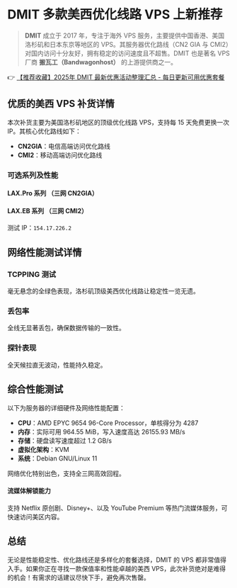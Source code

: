 # DMIT 多款美西优化线路 VPS 上新推荐

> **DMIT** 成立于 2017 年，专注于海外 VPS 服务，主要提供中国香港、美国洛杉矶和日本东京等地区的 VPS。其服务器优化路线（CN2 GIA 与 CMI2）对国内访问十分友好，拥有稳定的访问速度且不超售。DMIT 也是著名 VPS 厂商 **搬瓦工（Bandwagonhost）** 的上游提供商之一。

👉 [【推荐收藏】2025年 DMIT 最新优惠活动整理汇总 - 每日更新可用优惠套餐](https://bit.ly/dmit_coupon)

## 优质的美西 VPS 补货详情

本次补货主要为美国洛杉矶地区的顶级优化线路 VPS，支持每 15 天免费更换一次 IP。其核心优化路线如下：

- **CN2GIA**：电信高端访问优化路线  
- **CMI2**：移动高端访问优化路线  

### 可选系列及性能

#### LAX.Pro 系列 （三网 CN2GIA）
#### LAX.EB 系列 （三网 CMI2）

测试 IP：`154.17.226.2`  

## 网络性能测试详情

### TCPPING 测试

毫无悬念的全绿色表现，洛杉矶顶级美西优化线路让稳定性一览无遗。

### 丢包率

全线无显著丢包，确保数据传输的一致性。

### 探针表现

全天候拉直无波动，性能持久稳定。

## 综合性能测试

以下为服务器的详细硬件及网络性能配置：

- **CPU**：AMD EPYC 9654 96-Core Processor，单核得分为 4287  
- **内存**：实际可用 964.55 MiB，写入速度高达 26155.93 MB/s  
- **存储**：硬盘读写速度超过 1.2 GB/s  
- **虚拟化架构**：KVM  
- **系统**：Debian GNU/Linux 11  

网络优化特别出色，支持全三网高效回程。

#### 流媒体解锁能力

支持 Netflix 原创剧、Disney+、以及 YouTube Premium 等热门流媒体服务，可快速访问美区内容。

## 总结

无论是性能稳定性、优化路线还是多样化的套餐选择，DMIT 的 VPS 都非常值得入手。如果你正在寻找一款保值率和性能卓越的美西 VPS，此次补货绝对是难得的机会！有需求的话建议尽快下手，避免再次售罄。